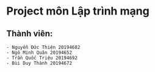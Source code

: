 # Project môn Lập trình mạng
## Thành viên:
    - Nguyễn Đức Thiện 20194682
    - Ngô Minh Quân 20194652
    - Trần Quốc Triệu 20194692
    - Bùi Duy Thành 20194672